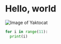 # Hello, world
![Image of Yaktocat](https://octodex.github.com/images/yaktocat.png)
``` python
for i in range(11):
  print(i)
```
